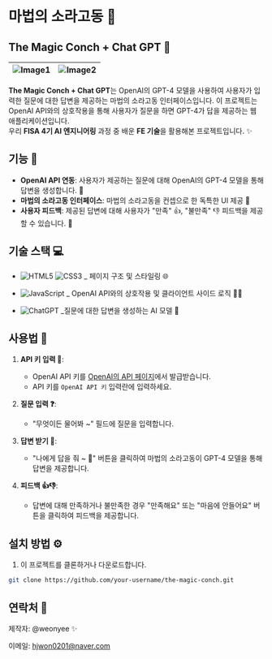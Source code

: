 # 마법의 소라고동 🐚
## The Magic Conch + Chat GPT 🤖

| ![Image1](https://github.com/user-attachments/assets/dfc8c8d4-f3f7-4f1e-a8b3-d146b2f883ba) | ![Image2](https://github.com/user-attachments/assets/875650c4-875a-45a3-86ca-ca38f66eb516) |
| --- | --- |




**The Magic Conch + Chat GPT**는 OpenAI의 GPT-4 모델을 사용하여 사용자가 입력한 질문에 대한 답변을 제공하는 마법의 소라고동 인터페이스입니다. 이 프로젝트는 OpenAI API와의 상호작용을 통해 사용자가 질문을 하면 GPT-4가 답을 제공하는 웹 애플리케이션입니다.  
우리 **FISA 4기 AI 엔지니어링** 과정 중 배운 **FE 기술**을 활용해본 프로젝트입니다. ✨

## 기능 🚀

- **OpenAI API 연동**: 사용자가 제공하는 질문에 대해 OpenAI의 GPT-4 모델을 통해 답변을 생성합니다. 🤖
- **마법의 소라고동 인터페이스**: 마법의 소라고동을 컨셉으로 한 독특한 UI 제공 🐚
- **사용자 피드백**: 제공된 답변에 대해 사용자가 "만족" 👍, "불만족" 👎 피드백을 제공할 수 있습니다. 💬

## 기술 스택 💻

- ![HTML5](https://img.shields.io/badge/html5-%23E34F26.svg?style=for-the-badge&logo=html5&logoColor=white) ![CSS3](https://img.shields.io/badge/css3-%231572B6.svg?style=for-the-badge&logo=css3&logoColor=white) _ 페이지 구조 및 스타일링 🌐
- ![JavaScript](https://img.shields.io/badge/javascript-%23323330.svg?style=for-the-badge&logo=javascript&logoColor=%23F7DF1E) _ OpenAI API와의 상호작용 및 클라이언트 사이드 로직 🧑‍💻
  
- ![ChatGPT](https://img.shields.io/badge/chatGPT-74aa9c?style=for-the-badge&logo=openai&logoColor=white) _질문에 대한 답변을 생성하는 AI 모델 🤖

## 사용법 📝

1. **API 키 입력 🔑**:
   - OpenAI API 키를 [OpenAI의 API 페이지](https://platform.openai.com/)에서 발급받습니다.  
   - API 키를 `OpenAI API 키` 입력란에 입력하세요.

2. **질문 입력 ❓**:
   - "무엇이든 물어봐 ~" 필드에 질문을 입력합니다.

3. **답변 받기 🎤**:
   - "나에게 답을 줘 ~ 🙏" 버튼을 클릭하여 마법의 소라고동이 GPT-4 모델을 통해 답변을 제공합니다.

4. **피드백 👍👎**:
   - 답변에 대해 만족하거나 불만족한 경우 "만족해요" 또는 "마음에 안들어요" 버튼을 클릭하여 피드백을 제공합니다.

## 설치 방법 ⚙️

1. 이 프로젝트를 클론하거나 다운로드합니다.

```bash
git clone https://github.com/your-username/the-magic-conch.git
```

## 연락처 📧
제작자: @weonyee ✨

이메일: hjwon0201@naver.com
